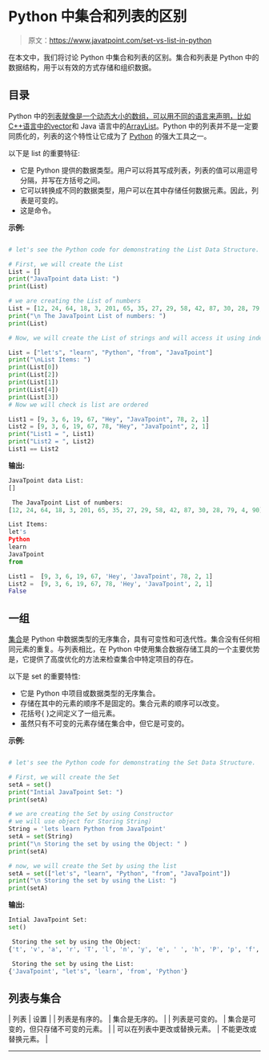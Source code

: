 # Python 中集合和列表的区别

> 原文：<https://www.javatpoint.com/set-vs-list-in-python>

在本文中，我们将讨论 Python 中集合和列表的区别。集合和列表是 Python 中的数据结构，用于以有效的方式存储和组织数据。

## 目录

Python 中的[列表就像是一个动态大小的数组，可以用不同的语言来声明，比如 C++语言中的](https://www.javatpoint.com/python-lists)[vector](https://www.javatpoint.com/cpp-vector)和 Java 语言中的[ArrayList](https://www.javatpoint.com/java-arraylist)。Python 中的列表并不是一定要同质化的，列表的这个特性让它成为了 [Python](https://www.javatpoint.com/python-tutorial) 的强大工具之一。

以下是 list 的重要特征:

*   它是 Python 提供的数据类型。用户可以将其写成列表，列表的值可以用逗号分隔，并写在方括号之间。
*   它可以转换成不同的数据类型，用户可以在其中存储任何数据元素。因此，列表是可变的。
*   这是命令。

**示例:**

```py

# let's see the Python code for demonstrating the List Data Structure. 

# First, we will create the List
List = []
print("JavaTpoint data List: ")
print(List)

# we are creating the List of numbers
List = [12, 24, 64, 18, 3, 201, 65, 35, 27, 29, 58, 42, 87, 30, 28, 79, 4, 90]
print("\n The JavaTpoint List of numbers: ")
print(List)

# Now, we will create the List of strings and will access it using index method.

List = ["let's", "learn", "Python", "from", "JavaTpoint"]
print("\nList Items: ")
print(List[0]) 
print(List[2])
print(List[1])
print(List[4])
print(List[3])
# Now we will check is list are ordered

List1 = [9, 3, 6, 19, 67, "Hey", "JavaTpoint", 78, 2, 1]
List2 = [9, 3, 6, 19, 67, 78, "Hey", "JavaTpoint", 2, 1]
print("List1 = ", List1)
print("List2 = ", List2)
List1 == List2

```

**输出:**

```py
JavaTpoint data List: 
[]

 The JavaTpoint List of numbers: 
[12, 24, 64, 18, 3, 201, 65, 35, 27, 29, 58, 42, 87, 30, 28, 79, 4, 90]

List Items: 
let's
Python
learn
JavaTpoint
from

List1 =  [9, 3, 6, 19, 67, 'Hey', 'JavaTpoint', 78, 2, 1]
List2 =  [9, 3, 6, 19, 67, 78, 'Hey', 'JavaTpoint', 2, 1]
False

```

## 一组

[集合](https://www.javatpoint.com/python-set)是 Python 中数据类型的无序集合，具有可变性和可迭代性。集合没有任何相同元素的重复。与列表相比，在 Python 中使用集合数据存储工具的一个主要优势是，它提供了高度优化的方法来检查集合中特定项目的存在。

以下是 set 的重要特性:

*   它是 Python 中项目或数据类型的无序集合。
*   存储在其中的元素的顺序不是固定的。集合元素的顺序可以改变。
*   花括号{ }之间定义了一组元素。
*   虽然只有不可变的元素存储在集合中，但它是可变的。

**示例:**

```py

# let's see the Python code for demonstrating the Set Data Structure. 

# First, we will create the Set
setA = set()
print("Intial JavaTpoint Set: ")
print(setA)

# we are creating the Set by using Constructor
# we will use object for Storing String)
String = 'lets learn Python from JavaTpoint'
setA = set(String)
print("\n Storing the set by using the Object: " )
print(setA)

# now, we will create the Set by using the list
setA = set(["let's", "learn", "Python", "from", "JavaTpoint"])
print("\n Storing the set by using the List: ")
print(setA)

```

**输出:**

```py
Intial JavaTpoint Set: 
set()

 Storing the set by using the Object: 
{'t', 'v', 'a', 'r', 'T', 'l', 'n', 'y', 'e', ' ', 'h', 'P', 'p', 'f', 'o', 's', 'i', 'J', 'm'}

 Storing the set by using the List: 
{'JavaTpoint', "let's", 'learn', 'from', 'Python'}

```

## 列表与集合

| 列表 | 设置 |
| 列表是有序的。 | 集合是无序的。 |
| 列表是可变的。 | 集合是可变的，但只存储不可变的元素。 |
| 可以在列表中更改或替换元素。 | 不能更改或替换元素。 |

* * *